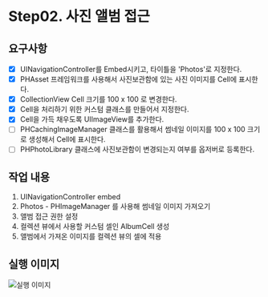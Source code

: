 # Step02. 사진 앨범 접근

## 요구사항

- [x] UINavigationController를 Embed시키고, 타이틀을 'Photos'로 지정한다.
- [x] PHAsset 프레임워크를 사용해서 사진보관함에 있는 사진 이미지를 Cell에 표시한다.
- [x] CollectionView Cell 크기를 100 x 100 로 변경한다.
- [x] Cell을 처리하기 위한 커스텀 클래스를 만들어서 지정한다.
- [x] Cell을 가득 채우도록 UIImageView를 추가한다.
- [ ] PHCachingImageManager 클래스를 활용해서 썸네일 이미지를 100 x 100 크기로 생성해서 Cell에 표시한다.
- [ ] PHPhotoLibrary 클래스에 사진보관함이 변경되는지 여부를 옵저버로 등록한다.

## 작업 내용

1. UINavigationController embed
2. Photos - PHImageManager 를 사용해 썸네일 이미지 가져오기
3. 앨범 접근 권한 설정
4. 컬렉션 뷰에서 사용할 커스텀 셀인 AlbumCell 생성
5. 앨범에서 가져온 이미지를 컬렉션 뷰의 셀에 적용

## 실행 이미지

![실행 이미지](https://user-images.githubusercontent.com/12508578/160072601-12ab135e-531a-4145-85d0-85a93d82feb3.png)
